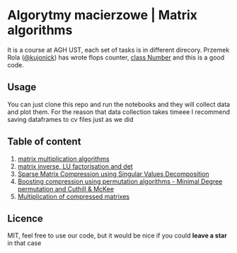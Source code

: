 # Algorytmy macierzowe | Matrix algorithms
It is a course at AGH UST, each set of tasks is in different direcory.
Przemek Rola ([@kujonick](https://github.com/Kujonick)) has wrote flops counter, [class Number](https://github.com/puszekjuliuszek/macierzowe/blob/main/zestaw1/Number.py)
and this is a good code.
## Usage
You can just clone this repo and run the notebooks and they will collect data and plot them. For the reason that data collection takes timeee I recommend saving dataframes to cv files just as we did

## Table of content
<ol>
<li> <a href="https://github.com/puszekjuliuszek/macierzowe/tree/main/zestaw1"> matrix multiplication algorithms </a></li>
<li><a href="https://github.com/puszekjuliuszek/macierzowe/tree/main/zestaw2"> matrix inverse, LU factorisation and det </a></li>
  <li><a href="https://github.com/puszekjuliuszek/macierzowe/tree/main/zestaw3"> Sparse Matrix Compression using Singular Values Decomposition </a></li>
  <li><a href="https://github.com/puszekjuliuszek/macierzowe/tree/main/zestaw4"> Boosting compression using permutation algorithms - Minimal Degree permutation and Cuthill & McKee</a></li>
  <li><a href="https://github.com/puszekjuliuszek/macierzowe/tree/main/zestaw5"> Multiplication of compressed matrixes </a></li>
</ol>

## Licence 
MIT, feel free to use our code, but it would be nice if you could **leave a star** in that case
